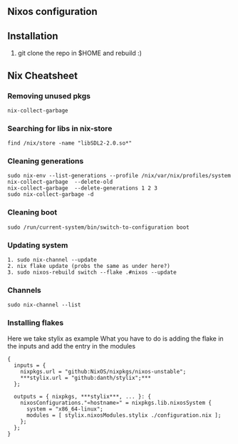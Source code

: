 ## Nixos configuration

## Installation
1. git clone the repo in $HOME and rebuild :)
## Nix Cheatsheet
### Removing unused pkgs
```
nix-collect-garbage 
```
### Searching for libs in nix-store
```
find /nix/store -name "libSDL2-2.0.so*" 
```
### Cleaning generations
```
sudo nix-env --list-generations --profile /nix/var/nix/profiles/system
nix-collect-garbage  --delete-old
nix-collect-garbage  --delete-generations 1 2 3
sudo nix-collect-garbage -d
```
### Cleaning boot
```
sudo /run/current-system/bin/switch-to-configuration boot
```
### Updating system
```
1. sudo nix-channel --update
2. nix flake update (probs the same as under here?)
3. sudo nixos-rebuild switch --flake .#nixos --update
```

### Channels
```
sudo nix-channel --list 

```

### Installing flakes
Here we take stylix as example
What you have to do is adding the flake in the inputs and add the entry in the modules
```
{
  inputs = {
    nixpkgs.url = "github:NixOS/nixpkgs/nixos-unstable";
    ***stylix.url = "github:danth/stylix";***
  };

  outputs = { nixpkgs, ***stylix***, ... }: {
    nixosConfigurations."«hostname»" = nixpkgs.lib.nixosSystem {
      system = "x86_64-linux";
      modules = [ stylix.nixosModules.stylix ./configuration.nix ];
    };
  };
}
```
